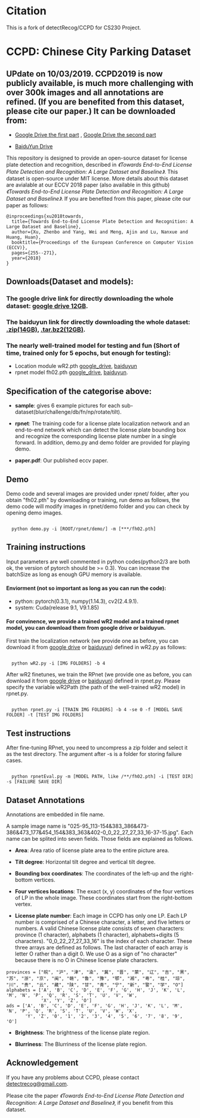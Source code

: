 # Citation

This is a fork of detectRecog/CCPD for CS230 Project.

# CCPD: Chinese City Parking Dataset

## UPdate on 10/03/2019. CCPD2019 is now publicly available, is much more challenging with over 300k images and all annotations are refined. (If you are benefited from this dataset, please cite our paper.) It can be downloaded from:
 - [Google Drive the first part](https://drive.google.com/open?id=1AX2U3K9V-UpB8TjiVH8pL3tetyPt3f0p) , [Google Drive the second part](https://drive.google.com/open?id=1Zg3MtIvDoi83B2bkT0hionMxPNceHUpV) 
 
 - [BaiduYun Drive](https://pan.baidu.com/s/1z1HWBe671Gn2ZAOApf9huA)

This repository is designed to provide an open-source dataset for license plate detection and recognition, described in _《Towards End-to-End License Plate Detection and Recognition: A Large Dataset and Baseline》_. This dataset is open-source under MIT license. More details about this dataset are avialable at our ECCV 2018 paper (also available in this github) _《Towards End-to-End License Plate Detection and Recognition: A Large Dataset and Baseline》_. If you are benefited from this paper, please cite our paper as follows:

```
@inproceedings{xu2018towards,
  title={Towards End-to-End License Plate Detection and Recognition: A Large Dataset and Baseline},
  author={Xu, Zhenbo and Yang, Wei and Meng, Ajin and Lu, Nanxue and Huang, Huan},
  booktitle={Proceedings of the European Conference on Computer Vision (ECCV)},
  pages={255--271},
  year={2018}
}
```

## Downloads(Dataset and models):

### The google drive link for directly downloading the whole dataset: [google drive 12GB](https://drive.google.com/open?id=1fFqCXjhk7vE9yLklpJurEwP9vdLZmrJd). 

### The baiduyun link for directly downloading the whole dataset: [.zip(14GB)](https://pan.baidu.com/s/1SFUy5HlImM9w-Tw9kVuLZw), [.tar.bz2(12GB)](https://pan.baidu.com/s/1FH6pFOFF2MwyWiqn6vCzGA).

### The nearly well-trained model for testing and fun (Short of time, trained only for 5 epochs, but enough for testing): 

- Location module wR2.pth [google_drive](https://drive.google.com/open?id=1l_tIt7D3vmYNYZLOPbwx8qJpPVM82CP-), [baiduyun](https://pan.baidu.com/s/1Q3fPDHFYV5uibWwIQxPEOw)
- rpnet model fh02.pth [google_drive](https://drive.google.com/open?id=1YYVWgbHksj25vV6bnCX_AWokFjhgIMhv), [baiduyun](https://pan.baidu.com/s/1sA-rzn4Mf33uhh1DWNcRhQ).



## Specification of the categorise above:

- **sample**: gives 6 example pictures for each sub-dataset(blur/challenge/db/fn/np/rotate/tilt).

- **rpnet**: The training code for a license plate localization network and an end-to-end network which can detect the license plate bounding box and recognize the corresponding license plate number in a single forward. In addition, demo.py and demo folder are provided for playing demo.

- **paper.pdf**: Our published eccv paper.


## Demo

Demo code and several images are provided under rpnet/ folder, after you obtain "fh02.pth" by downloading or training, run demo as follows, the demo code will modify images in rpnet/demo folder and you can check by opening demo images.

```

  python demo.py -i [ROOT/rpnet/demo/] -m [***/fh02.pth]

```

## Training instructions

Input parameters are well commented in python codes(python2/3 are both ok, the version of pytorch should be >= 0.3). You can increase the batchSize as long as enough GPU memory is available.

#### Enviorment (not so important as long as you can run the code): 

- python: pytorch(0.3.1), numpy(1.14.3), cv2(2.4.9.1). 
- system: Cuda(release 9.1, V9.1.85)

#### For convinence, we provide a trained wR2 model and a trained rpnet model, you can download them from google drive or baiduyun.



First train the localization network (we provide one as before, you can download it from [google drive](https://drive.google.com/open?id=1l_tIt7D3vmYNYZLOPbwx8qJpPVM82CP-) or [baiduyun](https://pan.baidu.com/s/1Q3fPDHFYV5uibWwIQxPEOw)) defined in wR2.py as follows:

```

  python wR2.py -i [IMG FOLDERS] -b 4

```

After wR2 finetunes, we train the RPnet (we provide one as before, you can download it from [google drive](https://drive.google.com/open?id=1YYVWgbHksj25vV6bnCX_AWokFjhgIMhv) or [baiduyun](https://pan.baidu.com/s/1sA-rzn4Mf33uhh1DWNcRhQ)) defined in rpnet.py. Please specify the variable wR2Path (the path of the well-trained wR2 model) in rpnet.py.

```

  python rpnet.py -i [TRAIN IMG FOLDERS] -b 4 -se 0 -f [MODEL SAVE FOLDER] -t [TEST IMG FOLDERS]

```



## Test instructions

After fine-tuning RPnet, you need to uncompress a zip folder and select it as the test directory. The argument after -s is a folder for storing failure cases. 

```

  python rpnetEval.py -m [MODEL PATH, like /**/fh02.pth] -i [TEST DIR] -s [FAILURE SAVE DIR]

```

## Dataset Annotations

Annotations are embedded in file name.

A sample image name is "025-95_113-154&383_386&473-386&473_177&454_154&383_363&402-0_0_22_27_27_33_16-37-15.jpg". Each name can be splited into seven fields. Those fields are explained as follows.

- **Area**: Area ratio of license plate area to the entire picture area.

- **Tilt degree**: Horizontal tilt degree and vertical tilt degree.

- **Bounding box coordinates**: The coordinates of the left-up and the right-bottom vertices.

- **Four vertices locations**: The exact (x, y) coordinates of the four vertices of LP in the whole image. These coordinates start from the right-bottom vertex.

- **License plate number**: Each image in CCPD has only one LP. Each LP number is comprised of a Chinese character, a letter, and five letters or numbers. A valid Chinese license plate consists of seven characters: province (1 character), alphabets (1 character), alphabets+digits (5 characters). "0_0_22_27_27_33_16" is the index of each character. These three arrays are defined as follows. The last character of each array is letter O rather than a digit 0. We use O as a sign of "no character" because there is no O in Chinese license plate characters.
```
provinces = ["皖", "沪", "津", "渝", "冀", "晋", "蒙", "辽", "吉", "黑", "苏", "浙", "京", "闽", "赣", "鲁", "豫", "鄂", "湘", "粤", "桂", "琼", "川", "贵", "云", "藏", "陕", "甘", "青", "宁", "新", "警", "学", "O"]
alphabets = ['A', 'B', 'C', 'D', 'E', 'F', 'G', 'H', 'J', 'K', 'L', 'M', 'N', 'P', 'Q', 'R', 'S', 'T', 'U', 'V', 'W',
             'X', 'Y', 'Z', 'O']
ads = ['A', 'B', 'C', 'D', 'E', 'F', 'G', 'H', 'J', 'K', 'L', 'M', 'N', 'P', 'Q', 'R', 'S', 'T', 'U', 'V', 'W', 'X',
       'Y', 'Z', '0', '1', '2', '3', '4', '5', '6', '7', '8', '9', 'O']
```

- **Brightness**: The brightness of the license plate region.

- **Blurriness**: The Blurriness of the license plate region.



## Acknowledgement

If you have any problems about CCPD, please contact detectrecog@gmail.com.



Please cite the paper _《Towards End-to-End License Plate Detection and Recognition: A Large Dataset and Baseline》_, if you benefit from this dataset.

